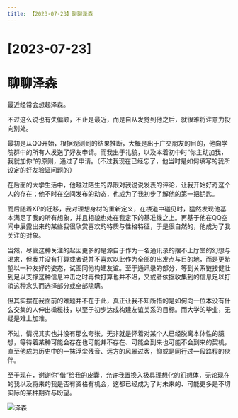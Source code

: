 ```yaml
---
title: 【2023-07-23】聊聊泽森
---
```


# [2023-07-23]
# 聊聊泽森

最近经常会想起泽森。

不过这么说也有失偏颇，不止是最近，而是自从发觉到他之后，就很难将注意力投向别处。

最初是从QQ开始，根据观测到的结果推断，大概是出于广交朋友的目的，他向学院群中的所有人发送了好友申请。而我出于礼貌，以及本着初中时“你主动加我，我就加你”的原则，通过了申请。（不过我现在已经忘了，他当时是如何填写的我所设定的好友验证问题的）

在后面的大学生活中，他越过陌生的界限对我说说发表的评论，让我开始好奇这个人的存在；他不时在空间发布的动态，也成为了我初步了解他的第一把钥匙。

而后随着XP的迁移，我对理想身材的重新定义，在楼道中碰见时，猛然发现他基本满足了我的所有想象，并且相貌也处在我定下的基准线之上。再基于他在QQ空间中展露出来的某些我很欣赏喜欢的特质与性格特征，于是很自然的，他成为了我关注的对象。

当然，尽管这种关注的起因更多的是源自于作为一名通讯录的摆不上厅堂的幻想与渴求，但我并没有打算或者说并不喜欢以此作为全部的出发点与目的地，而是更希望以一种友好的姿态，试图同他构建友谊。至于通讯录的部分，等到关系链接健壮到足以支撑这种信息冲击之时再做打算也并不迟，又或者依据收集到的信息足以打消这种念头而选择部分或全部隐瞒。

但其实摆在我面前的难题并不在于此，真正让我不知所措的是如何向一位本没有什么交集的人伸出橄榄枝，以至于初步达成构建友谊关系的目标。而大学的毕业，无疑是难上加难。

不过，情况其实也并没有那么夸张，无非就是怀着对某个人已经脱离本体性的臆想，等待着某种可能会存在也可能并不存在、可能会到来也可能不会到来的契机，直至他成为历史中的一抹浮尘残音、远方的风景过客，抑或是同行过一段路程的伙伴。

至于现在，谢谢你“借”给我的皮囊，允许我置换入极具理想化的幻想体，无论现在的我以及将来的我是否有资格有机会，这都已经成为了对未来的、可能更多是不切实际的某种期许与盼望。

![泽森](https://res.cloudinary.com/dzjex8f1r/image/upload/v1711505961/obsidian/f25300e2d6b291944253ca9c30451ddd.jpg)
